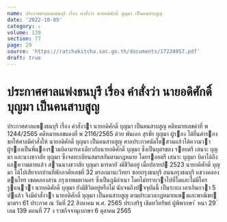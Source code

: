 ```yaml
---
name: ประกาศศาลแพ่งธนบุรี เรื่อง คำสั่งว่า นายอดิศักดิ์ บุญมา เป็นคนสาบสูญ
date: '2022-10-05'
category: ง
volume: 139
section: 77
page: 29
source: 'https://ratchakitcha.soc.go.th/documents/17224957.pdf'
draft: true
---
```


# ประกาศศาลแพ่งธนบุรี เรื่อง คำสั่งว่า นายอดิศักดิ์ บุญมา เป็นคนสาบสูญ

ประกาศศาลแพงธนบุรี เรื่อง คําสั่งวา นายอดิศักดิ์ บุญมา เป็นคนสาบสูญ คดีหมายเลขดําที่ พ 1244/2565 คดีหมายเลขแดงที่ พ 2116/2565 ด้วย พันเอก สุรชัย บุญมา ผู้รอง ได้ยื่นคํารองขอให้ศาลมีคําสั่งให้ นายอดิศักดิ์ บุญมา เป็นคนสาบสูญ ศาลประกาศนัดไตสวนแล้วได้ความวา ผู้รองเป็นพี่นองรวมบิดามารดาเดียวกับนายอดิศักดิ์ บุญมา ซึ่งเป็นบุตรของ รอยตรี เสนาะ บุญมา และนางชวาลัย บุญมา ซึ่งจดทะเบียนสมรสกันตามกฎหมาย โดยรอยตรี เสนาะ บุญมา บิดาได้ถึงแกความตายแล้ว สวนนางชวาลัย บุญมา มารดายั งมีชีวิตอยู่ เมื่อปลายป 2523 นายอดิศักดิ์ บุญมา ได้ไปเสียจากบ้านที่พักอาศัยเลขที่ 32 ตรอกมานะวิทยา ซอยกรุงธนบุรี ถนนกรุงธนบุรี แขวงคลองตนไทร เขตคลองสาน กรุงเทพมหานคร ซึ่งเป็นภูมิลําเนา โดยไม่ทราบวาไปที่ใดและไม่มีใครรูแนวา นายอดิศักดิ์ บุญมา ยังมีชีวิตอยู่หรือไม่ นับจนถึงปจจุบันนี้ เป็นระยะเวลาเกินกวา 5 ปแล้ว จึงมีคําสั่งวา นายอดิศักดิ์ บุญมา เป็นคนสาบสูญ ตามประมวลกฎหมายแพงและพาณิชย มาตรา 61 ประกาศ ณ วันที่ 22 สิงหาคม พ.ศ. 2565 ประเสริฐ เชิดทวีทรัพย์ ผู้พิพากษา ้ หนา 29 ่ เลม 139 ตอนที่ 77 ง ราชกิจจานุเบกษา 6 ตุลาคม 2565
